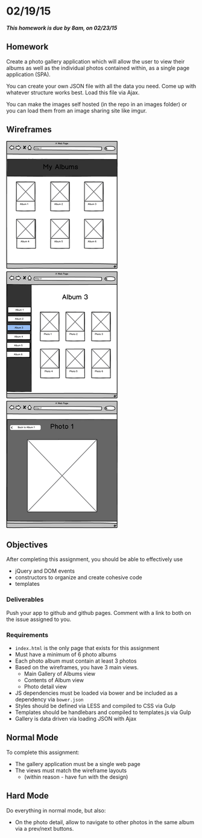# 02/19/15

___This homework is due by 8am, on 02/23/15___

## Homework

Create a photo gallery application which will allow the user to view their albums as well as the individual photos contained within, as a single page application (SPA).

You can create your own JSON file with all the data you need. Come up with whatever structure works best. Load this file via Ajax.

You can make the images self hosted (in the repo in an images folder) or you can load them from an image sharing site like imgur.


## Wireframes

![Wireframes](_meta/photo-album.png)


## Objectives

After completing this assignment, you should be able to effectively use

* jQuery and DOM events
* constructors to organize and create cohesive code
* templates


### Deliverables

Push your app to github and github pages. Comment with a link to both on the issue assigned to you.


### Requirements

* `index.html` is the only page that exists for this assignment
* Must have a minimum of 6 photo albums
* Each photo album must contain at least 3 photos
* Based on the wireframes, you have 3 main views.
  - Main Gallery of Albums view
  - Contents of Album view
  - Photo detail view
* JS dependencies must be loaded via bower and be included as a dependency via  `bower.json`
* Styles should be defined via LESS and compiled to CSS via Gulp
* Templates should be handlebars and compiled to templates.js via Gulp
* Gallery is data driven via loading JSON with Ajax


## Normal Mode

To complete this assignment:

- The gallery application must be a single web page
- The views must match the wireframe layouts
  * (within reason - have fun with the design)


## Hard Mode

Do everything in normal mode, but also:

- On the photo detail, allow to navigate to other photos in the same album via a prev/next buttons.
